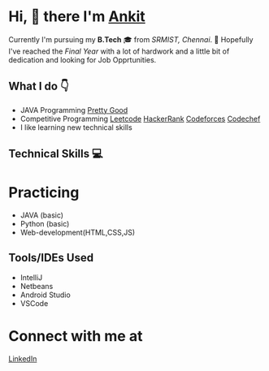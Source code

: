 # Hi, :wave: there I'm [Ankit](https://www.linkedin.com/in/ankit-ved-ashm/)

Currently I'm pursuing my **B.Tech** :mortar_board: from *SRMIST, Chennai*. :school: Hopefully I've reached the *Final Year*  with a lot of hardwork and a little bit of dedication and looking for Job Opprtunities.

## What I do :point_down:

- JAVA Programming [Pretty Good](https://www.hackerrank.com/RA1711020010042)
- Competitive Programming [Leetcode](https://leetcode.com/ashm_/) [HackerRank](https://www.hackerrank.com/RA1711020010042) [Codeforces](https://codeforces.com/profile/ashm_) [Codechef](https://www.codechef.com/users/ashm_)
- I like learning new technical skills

## Technical Skills :computer:

# Practicing

  - JAVA (basic) 
  - Python (basic)
  - Web-development(HTML,CSS,JS)
  
## Tools/IDEs Used
- IntelliJ
- Netbeans
- Android Studio
- VSCode 

# Connect with me at 
[LinkedIn](https://www.linkedin.com/in/ankit-ved-ashm/)
